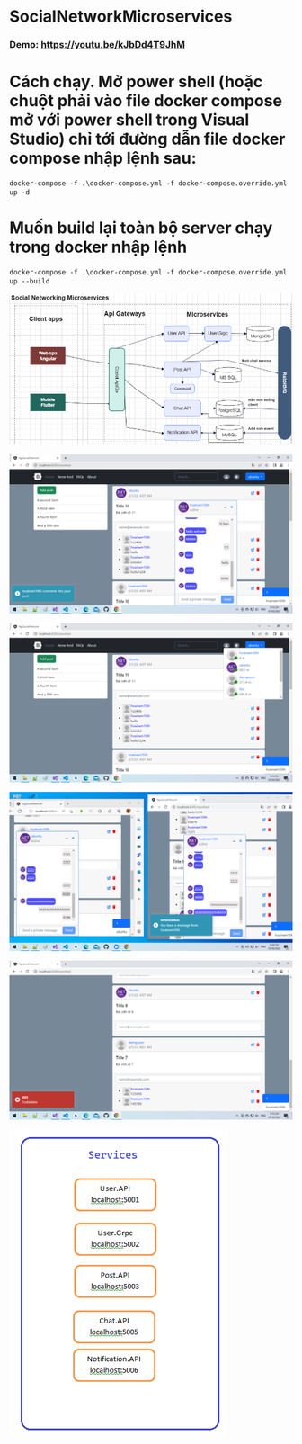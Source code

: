 # SocialNetworkMicroservices

### Demo: https://youtu.be/kJbDd4T9JhM

# Cách chạy. Mở power shell (hoặc chuột phải vào file docker compose mở với power shell trong Visual Studio) chỉ tới đường dẫn file docker compose nhập lệnh sau:
```Docker
docker-compose -f .\docker-compose.yml -f docker-compose.override.yml up -d
```

# Muốn build lại toàn bộ server chạy trong docker nhập lệnh
```Docker
docker-compose -f .\docker-compose.yml -f docker-compose.override.yml up --build
```

![alt text for screen readers](picture/kientrucService-MXH.png "Text to show on mouseover")

![alt text for screen readers](picture/FEangular.png "Text to show on mouseover")

![alt text for screen readers](picture/FEangular1.png "Text to show on mouseover")

![alt text for screen readers](picture/chat.png "Text to show on mouseover")

![alt text for screen readers](picture/403.png "Text to show on mouseover")

![alt text for screen readers](picture/port-service.png "Text to show on mouseover")
